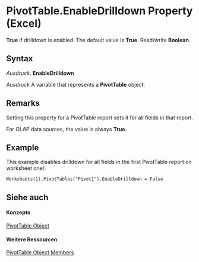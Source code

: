
# PivotTable.EnableDrilldown Property (Excel)

 **True** if drilldown is enabled. The default value is **True**. Read/write **Boolean**.


## Syntax

 _Ausdruck_. **EnableDrilldown**

 _Ausdruck_ A variable that represents a **PivotTable** object.


## Remarks

Setting this property for a PivotTable report sets it for all fields in that report.

For OLAP data sources, the value is always  **True**.


## Example

This example disables drilldown for all fields in the first PivotTable report on worksheet one/.


```
Worksheets(1).PivotTables("Pivot1").EnableDrilldown = False
```


## Siehe auch


#### Konzepte


[PivotTable Object](a9c1d4a0-78a9-f9a6-6daf-91cb63e45842.md)
#### Weitere Ressourcen


[PivotTable Object Members](http://msdn.microsoft.com/library/8e8d1692-cf32-63c6-a1f6-54ddcc2a4964%28Office.15%29.aspx)
